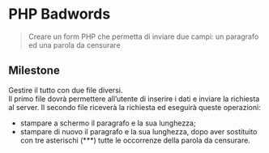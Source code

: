 # PHP Badwords
> Creare un form PHP che permetta di inviare due campi: un paragrafo ed una parola da censurare

## Milestone
Gestire il tutto con due file diversi.  
Il primo file dovrà permettere all’utente di inserire i dati e inviare la richiesta al server.
Il secondo file riceverà la richiesta ed eseguirà queste operazioni:
- stampare a schermo il paragrafo e la sua lunghezza;
- stampare di nuovo il paragrafo e la sua lunghezza, dopo aver sostituito con tre asterischi (***) tutte le occorrenze della parola da censurare.


